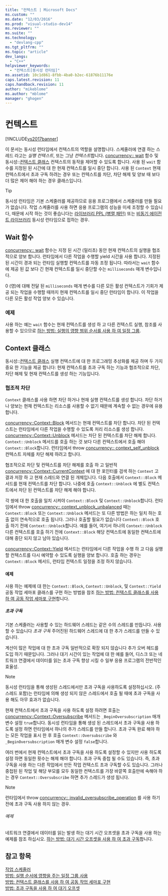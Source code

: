 ```yaml
---
title: "컨텍스트 | Microsoft Docs"
ms.custom: ""
ms.date: "12/03/2016"
ms.prod: "visual-studio-dev14"
ms.reviewer: ""
ms.suite: ""
ms.technology: 
  - "devlang-cpp"
ms.tgt_pltfrm: ""
ms.topic: "article"
dev_langs: 
  - "C++"
helpviewer_keywords: 
  - "컨텍스트[동시성 런타임]"
ms.assetid: 10c1d861-8fbb-4ba0-b2ec-61876b11176e
caps.latest.revision: 11
caps.handback.revision: 11
author: "mikeblome"
ms.author: "mblome"
manager: "ghogen"
---
```

# 컨텍스트
[!INCLUDE[vs2017banner](../../assembler/inline/includes/vs2017banner.md)]

이 문서는 동시성 런타임에서 컨텍스트의 역할을 설명합니다. 스케줄러에 연결 하는 스레드 라고는 *실행 컨텍스트*, 또는 그냥 *컨텍스트*합니다.  [concurrency:: wait](../Topic/wait%20Function.md) 함수 및 동시성::[컨텍스트 클래스](../../parallel/concrt/reference/context-class.md) 컨텍스트의 동작을 제어할 수 있도록 합니다. 사용 된 `wait` 함수를 지정된 된 시간에 대 한 현재 컨텍스트를 일시 중단 합니다. 사용 된 `Context` 현재 컨텍스트에서 초과 구독 하려는 경우 또는 컨텍스트를 차단, 차단 해제 및 양보 때 보다 더 많은 제어 해야 하는 경우 클래스입니다.  
  
> [!TIP]
>  동시성 런타임은 기본 스케줄러를 제공하므로 응용 프로그램에서 스케줄러를 만들 필요가 없습니다. 작업 스케줄러를 사용 하면 응용 프로그램의 성능을 미세 조정할 수 있습니다, 때문에 시작 하는 것이 좋습니다는 [라이브러리 PPL (병렬 패턴)](../../parallel/concrt/parallel-patterns-library-ppl.md) 또는 [비동기 에이전트 라이브러리](../../parallel/concrt/asynchronous-agents-library.md) 동시성 런타임으로 접하는 경우.  
  
## <a name="the-wait-function"></a>Wait 함수  
  [concurrency:: wait](../Topic/wait%20Function.md) 함수는 지정 된 시간 (밀리초) 동안 현재 컨텍스트의 실행을 협조적으로 양보 합니다. 런타임에서 다른 작업을 수행할 yield 시간을 사용 합니다. 지정된 된 시간이 경과 되는 런타임 실행할 컨텍스트를 자동 조정 됩니다. 따라서는 `wait` 함수에 제공 된 값 보다 긴 현재 컨텍스트를 일시 중단할 수는 `milliseconds` 매개 변수입니다.  
  
 0 (영)에 대해 전달 된 `milliseconds` 매개 변수를 다른 모든 활성 컨텍스트가 기회가 제공 되는 작업을 수행할 때까지 현재 컨텍스트를 일시 중단 런타임이 합니다. 이 작업을 다른 모든 활성 작업 양보 수 있습니다.  
  
### <a name="example"></a>예제  
 사용 하는 예는 `wait` 함수는 현재 컨텍스트를 생성 하 고 다른 컨텍스트 실행, 참조를 사용할 수 있으므로 [하는 방법: 실행의 영향 범위 순서를 사용 하 여 일정 그룹](../../parallel/concrt/how-to-use-schedule-groups-to-influence-order-of-execution.md).  
  
## <a name="the-context-class"></a>Context 클래스  
 동시성::[컨텍스트 클래스](../../parallel/concrt/reference/context-class.md) 실행 컨텍스트에 대 한 프로그래밍 추상화를 제공 하며 두 가지 중요 한 기능을 제공 합니다: 현재 컨텍스트를 초과 구독 하는 기능과 협조적으로 차단, 차단 해제 및 현재 컨텍스트를 생성 하는 기능입니다.  
  
### <a name="cooperative-blocking"></a>협조적 차단  
  `Context` 클래스를 사용 하면 차단 하거나 현재 실행 컨텍스트를 생성 합니다. 차단 하거나 양보는 현재 컨텍스트는 리소스를 사용할 수 없기 때문에 계속할 수 없는 경우에 유용 합니다.  
  
  [concurrency::Context::Block](../Topic/Context::Block%20Method.md) 메서드는 현재 컨텍스트를 차단 합니다. 차단 된 컨텍스트는 런타임에서 다른 작업을 수행할 수 있도록 처리 리소스를 생성 합니다.  [concurrency::Context::Unblock](../Topic/Context::Unblock%20Method.md) 메서드는 차단 된 컨텍스트를 차단 해제 합니다.  `Context::Unblock` 메서드를 호출 하는 것 보다 다른 컨텍스트에서 호출 해야 `Context::Block`합니다. 런타임에서 throw [concurrency:: context_self_unblock](../../parallel/concrt/reference/context-self-unblock-class.md) 컨텍스트 자체를 차단 해제 하려고 합니다.  
  
 협조적으로 차단 및 컨텍스트를 차단 해제를 호출 하 고 일반적 [concurrency::Context::CurrentContext](../Topic/Context::CurrentContext%20Method.md) 에 대 한 포인터를 검색 하는 `Context` 고 결과 저장 하 고 현재 스레드와 연결 된 개체입니다. 다음 호출에서 `Context::Block` 메서드를 현재 컨텍스트를 차단 합니다. 나중에 호출 `Context::Unblock` 에 별도 컨텍스트에서 차단 된 컨텍스트를 차단 해제 해야 합니다.  
  
 각 쌍에 대 한 호출을 일치 시켜야 `Context::Block` 및 `Context::Unblock`합니다. 런타임에서 throw [concurrency:: context_unblock_unbalanced](../../parallel/concrt/reference/context-unblock-unbalanced-class.md) 때는 `Context::Block` 또는 `Context::Unblock` 메서드는 또 다른 방법은 하는 일치 하는 호출 없이 연속적으로 호출 됩니다. 그러나 호출할 필요가 없습니다 `Context::Block` 호출 하기 전에 `Context::Unblock`합니다. 예를 들어, 여기서 하나의 `Context::Unblock` 다른 컨텍스트를 호출 하기 전에 `Context::Block` 해당 컨텍스트에 동일한 컨텍스트에 대해 중단 되지 않고 남아 있습니다.  
  
  [concurrency::Context::Yield](../Topic/Context::Yield%20Method.md) 메서드는 런타임에서 다른 작업을 수행 하 고 다음 실행할 컨텍스트를 다시 예약할 수 있도록 실행을 양보 합니다. 호출 하는 경우는 `Context::Block` 메서드, 런타임 컨텍스트 일정을 조정 하지 않습니다.  
  
#### <a name="example"></a>예제  
 사용 하는 예제에 대 한는 `Context::Block`, `Context::Unblock`, 및 `Context::Yield` 공동 작업 세마포 클래스를 구현 하는 방법을 참조 [하는 방법: 컨텍스트 클래스를 사용 하 여 공동 작업 세마포 구현](../../parallel/concrt/how-to-use-the-context-class-to-implement-a-cooperative-semaphore.md)합니다.  
  
##### <a name="oversubscription"></a>초과 구독  
 기본 스케줄러는 사용할 수 있는 하드웨어 스레드는 같은 수의 스레드를 만듭니다. 사용할 수 있습니다 *초과 구독* 주어진된 하드웨어 스레드에 대 한 추가 스레드를 만들 수 있습니다.  
  
 계산이 많은 작업에 대 한 초과 구독 일반적으로 확장 되지 않습니다 추가 오버 헤드를 도입 하기 때문입니다. 그러나 대기 시간이 있는 작업에 대 한 예를 들어, 디스크 또는 네트워크 연결에서 데이터를 읽는 초과 구독 향상 시킬 수 일부 응용 프로그램의 전반적인 효율성.  
  
> [!NOTE]
>  동시성 런타임을 통해 생성된 스레드에서만 초과 구독을 사용하도록 설정하십시오. (주 스레드 포함)는 런타임에 의해 생성 되지 않은 스레드에서 호출 될 때에 초과 구독을 사용 해도 아무 효과가 없습니다.  
  
 현재 컨텍스트에서 초과 구독을 사용 하도록 설정 하려면 호출는 [concurrency::Context::Oversubscribe](../Topic/Context::Oversubscribe%20Method.md) 메서드는 `_BeginOversubscription` 매개 변수 설정 `true`합니다. 동시성 런타임을 통해 생성 된 스레드에서 초과 구독을 사용 하도록 설정 하면 런타임에서 하나의 추가 스레드를 만들 합니다. 초과 구독 완료 해야 하는 모든 작업을 표시 한 후 호출 `Context::Oversubscribe` 와 `_BeginOversubscription` 매개 변수 설정 `false`합니다.  
  
 여러 번에서 현재 컨텍스트에서 초과 구독을 사용 하도록 설정할 수 있지만 사용 하도록 설정 하면 동일한 횟수는 해제 해야 합니다. 초과 구독 중첩 될 수도 있습니다. 즉, 초과 구독을 사용 하는 다른 작업에서 만든 작업 컨텍스트 초과 구독할 수도 있습니다. 그러나 중첩된 된 작업 및 해당 부모를 모두 동일한 컨텍스트를 가장 바깥쪽 호출만에 속해야 하는 경우 `Context::Oversubscribe` 하면 추가 스레드가 생성 됩니다.  
  
> [!NOTE]
>  런타임에서 throw [concurrency:: invalid_oversubscribe_operation](../../parallel/concrt/reference/invalid-oversubscribe-operation-class.md) 를 사용 하기 전에 초과 구독 사용 하지 않는 경우.  
  
###### <a name="example"></a>예제  
 네트워크 연결에서 데이터를 읽는 발생 하는 대기 시간 오프셋을 초과 구독을 사용 하는 예제를 참조 하십시오. [하는 방법: 대기 시간 오프셋을 사용 하 여 초과 구독](../../parallel/concrt/how-to-use-oversubscription-to-offset-latency.md)합니다.  
  
## <a name="see-also"></a>참고 항목  
 [작업 스케줄러](../../parallel/concrt/task-scheduler-concurrency-runtime.md)   
 [방법: 실행 순서에 영향을 주는 일정 그룹 사용](../../parallel/concrt/how-to-use-schedule-groups-to-influence-order-of-execution.md)   
 [방법: 컨텍스트 클래스를 사용 하 여 공동 작업 세마포 구현](../../parallel/concrt/how-to-use-the-context-class-to-implement-a-cooperative-semaphore.md)   
 [방법: 초과 구독을 사용 하 여 대기 오프셋](../../parallel/concrt/how-to-use-oversubscription-to-offset-latency.md)

